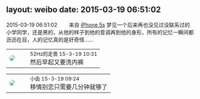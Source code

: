 layout: weibo
date: 2015-03-19 06:51:02
---
<meta name="referrer" content="no-referrer" />

2015-03-19 06:51:02  &nbsp;&nbsp;&nbsp;&nbsp;&nbsp;&nbsp; 来自 <a href="sinaweibo://customweibosource" rel="nofollow">iPhone 5s</a>
梦见一个后来再也没见过没联系过的小学同学，还是男的，从他的样子到他的音调再到他的身形，所有的记忆一瞬间都沥沥在目，人的记忆真的是好奇怪…… ​​​

<table style="width: 100%;">
  <tr>
    <td style="width: 40px;"><img style="border-radius:50%" src="https://tva4.sinaimg.cn/crop.0.0.180.180.50/8beaf773jw1e8qgp5bmzyj2050050aa8.jpg?KID=imgbed,tva&Expires=1624463788&ssig=Fn83UGVODO"></td>
    <td colspan="2"><small>52Hz的走兽 15-3-19 10:31</small><br/>然后早起又要洗内裤</td>
  </tr>
</table>

<table style="width: 100%;">
  <tr>
    <td style="width: 40px;"><img style="border-radius:50%" src="https://tva3.sinaimg.cn/crop.0.0.480.480.50/4d4bc111jw8ejj3t36gwaj20dc0dc769.jpg?KID=imgbed,tva&Expires=1624463788&ssig=85Jcdn658e"></td>
    <td colspan="2"><small>小齿 15-3-19 09:24</small><br/>移情别恋只需要几分钟就够了</td>
  </tr>
</table>
